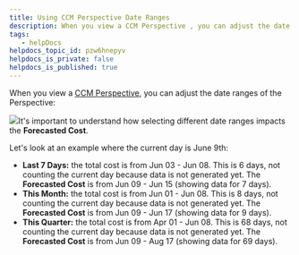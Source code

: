 ```yaml
---
title: Using CCM Perspective Date Ranges
description: When you view a CCM Perspective , you can adjust the date ranges of the Perspective&#58; It's important to understand how selecting different date ranges impacts the Forecasted Cost. Let's look at an exa…
tags: 
   - helpDocs
helpdocs_topic_id: pzw6hnepyv
helpdocs_is_private: false
helpdocs_is_published: true
---
```


When you view a [CCM Perspective](../ccm-perspectives/create-cost-perspectives.md), you can adjust the date ranges of the Perspective:

![](https://files.helpdocs.io/kw8ldg1itf/articles/pzw6hnepyv/1657232110391/clean-shot-2022-07-07-at-15-14-40-2-x.png)It's important to understand how selecting different date ranges impacts the **Forecasted Cost**.

Let's look at an example where the current day is June 9th:

* **Last 7 Days:** the total cost is from Jun 03 - Jun 08. This is 6 days, not counting the current day because data is not generated yet. The **Forecasted Cost** is from Jun 09 - Jun 15 (showing data for 7 days).
* **This Month:** the total cost is from Jun 01 - Jun 08. This is 8 days, not counting the current day because data is not generated yet. The **Forecasted Cost** is from Jun 09 - Jun 17 (showing data for 9 days).
* **This Quarter:** the total cost is from Apr 01 - Jun 08. This is 68 days, not counting the current day because data is not generated yet. The **Forecasted Cost** is from Jun 09 - Aug 17 (showing data for 69 days).

